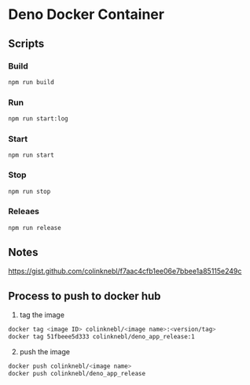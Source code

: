 # Deno Docker Container

## Scripts

### Build

```bash
npm run build
```

### Run

```bash
npm run start:log
```

### Start

```
npm run start
```

### Stop

```bash
npm run stop
```

### Releaes

```bash
npm run release
```

## Notes

https://gist.github.com/colinknebl/f7aac4cfb1ee06e7bbee1a85115e249c

## Process to push to docker hub

1. tag the image

```bash
docker tag <image ID> colinknebl/<image name>:<version/tag>
docker tag 51fbeee5d333 colinknebl/deno_app_release:1
```

2. push the image

```bash
docker push colinknebl/<image name>
docker push colinknebl/deno_app_release
```
